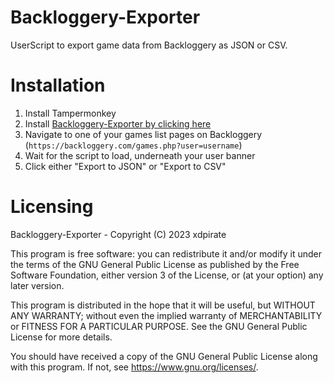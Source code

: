 # Backloggery-Exporter
UserScript to export game data from Backloggery as JSON or CSV.

# Installation
1. Install Tampermonkey
2. Install [Backloggery-Exporter by clicking here](https://github.com/xdpirate/Backloggery-Exporter/raw/main/Backloggery-Exporter.user.js)
3. Navigate to one of your games list pages on Backloggery (`https://backloggery.com/games.php?user=username`)
4. Wait for the script to load, underneath your user banner
5. Click either "Export to JSON" or "Export to CSV"

# Licensing
Backloggery-Exporter - Copyright (C) 2023 xdpirate

This program is free software: you can redistribute it and/or modify
it under the terms of the GNU General Public License as published by
the Free Software Foundation, either version 3 of the License, or
(at your option) any later version.

This program is distributed in the hope that it will be useful,
but WITHOUT ANY WARRANTY; without even the implied warranty of
MERCHANTABILITY or FITNESS FOR A PARTICULAR PURPOSE.  See the
GNU General Public License for more details.

You should have received a copy of the GNU General Public License
along with this program.  If not, see <https://www.gnu.org/licenses/>.
